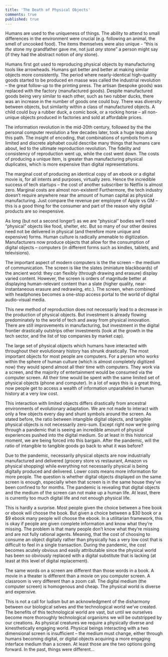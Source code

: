 ```yaml
---
title: 'The Death of Physical Objects'
comments: true
published: true
---
```


Humans are used to the uniqueness of things. The ability to attend to small differences in the environment were crucial (e.g. following an animal, the smell of uncooked food). The items themselves were also unique - “this is _the_ stone my grandfather gave me, not just _any_ stone” a person might say (if they had the abstract notion of _any_ stone).

Humans first got used to reproducing physical objects by manufacturing tools like arrowheads. Humans got better and better at making similar objects more consistently. The period where nearly-identical high-quality goods started to be produced en masse was called the industrial revolution – the great follow-up to the printing press. The artisan (bespoke goods) was replaced with the factory (manufactured goods). Despite manufactured goods being very similar to each other, such as two rubber ducks, there was an increase in the number of goods one could buy. There was diversity between objects, but similarity within a class of manufactured objects. A child could buy a rubber duck, a comic book, or a rocking horse – all non-unique objects produced in factories and sold at affordable prices.

The information revolution in the mid-20th century, followed by the the personal computer revolution a  few decades later, took a huge leap along this path. The insight of encoding, that combinations of symbols from a limited and discrete alphabet could describe many things that humans care about, led to the ultimate reproduction revolution. The fidelity and consistency of reproduction went up, while the cost went down. The costs of producing a unique item, is greater than manufacturing physical duplicates, which is more expensive than digital representations.

The marginal cost of producing an identical copy of an ebook or a digital movie is, for all intents and purposes, virtually zero. Hence the incredible success of tech startups – the cost of another subscriber to Netflix is almost zero. Marginal costs are almost non-existent! Furthermore, the tech industry doesn’t require anywhere near the amount of human capital as physical manufacturing. Just compare the revenue per employee of Apple vs GM – this is a good thing for the consumer and part of the reason why digital products are so inexpensive. 

As long (but not a second longer!) as we are “physical” bodies we’ll need “physical” objects like food, shelter, etc. But so many of our other desires need not be delivered in physical (and therefore more unique and expensive) forms. Human culture is radically amenable to digitization. Manufacturers now produce objects that allow for the consumption of digital objects – computers (in different forms such as kindles, tablets, and televisions). 

The important aspect of modern computers is the the screen – the medium of communication. The screen is like the slates (miniature blackboards) of the ancient world: they can flexibly (through drawing and erasure) display varied content. However, the screen is orders of magnitude better at displaying human-relevant content than a slate (higher quality, near-instantaneous erasure and redrawing, etc.). The screen, when combined with headphones becomes a one-stop access portal to the world of digital audio-visual media.

This new method of reproduction does not necessarily lead to a decrease in the production of physical objects. But investment is already flowing predominately to the world of tech and away from physical innovation. There are still improvements in manufacturing, but investment in the digital frontier drastically outstrips other investments (look at the growth in the tech sector, and the list of top companies by market cap).

The large set of physical objects which humans have interacted with throughout their evolutionary history has shrunk drastically. The most important objects for most people are computers. For a person who works within the sphere of human culture (which is almost completely digitized now) they  would spend almost all their time with computers. They work via a screen, and the majority of entertainment would be consumed via the computer screen. All their time would be spent with the same limited set of physical objects (phone and computer).  In a lot of ways this is a great thing, now people get to access a wealth of information unparalleled in human history at a very low cost.

This interaction with limited objects differs drastically from ancestral environments of evolutionary adaptation. We are not made to interact with only a few objects every day and shunt symbols around the screen. As stated before, the ratio between intangible digital objects, and tangible physical objects is not necessarily zero-sum. Except right now we’re going through a pandemic that is seeing an incredible amount of physical experiences pushed into the digital medium. So at least in this historical moment, we are being forced into this bargain. After the pandemic, will the ratio of intangible to tangible goods go back to what it was before?

Due to the pandemic, necessarily physical objects are now industrially manufactured and delivered (grocery store vs restaurant, Amazon vs physical shopping) while everything not necessarily physical is being digitally produced and delivered. Lower costs means more information for more people. The question is whether digital objects displayed on the same screen is enough, especially when that screen is in the same house they’ve been confined to for months. The pandemic is revealing that digital objects and the medium of the screen can not make up a human life. At least, there is currently too much digital life and not enough physical life.

This is hardly a surprise. Most people given the choice between a free book or ebook will choose the book. But given a choice between a $30 book or a $9 ebook many people will choose the ebook. In a utilitarian framework, this is okay if people are given complete information and know what they’re missing. The problem is that many people don’t know what they’re missing and are not fully rational agents. Meaning, that the cost of choosing to consume an object digitally rather than physically has a very low cost that is difficult to feel in a single transaction. During the pandemic, the cost becomes acutely obvious and easily attributable since the physical world has been so obviously replaced with a digital substitute that is lacking (at least at this level of digital replacement).

The same words on a screen are different than those words in a book. A movie in a theater is different than a movie on you computer screen. A classroom is very different than a zoom call. The digital medium (the computer screen) is homogenous and cheap. The physical world is diverse and expensive.

This is not a call for ludism but an acknowledgment of the disharmony between our biological selves and the technological world we’ve created. The benefits of this technological world are vast, but until we ourselves become more thoroughly technological organisms we will be outstripped by our creations. As physical creatures we require a physically diverse and kinesthetically engaging world. Physical beings interacting with a two dimensional screen is insufficient – the medium must change, either through humans becoming digital, or digital objects acquiring a more engaging interface medium than a screen. At least those are the two options going forward. In the past, things were different…